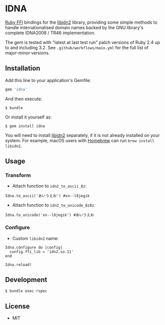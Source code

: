 # IDNA

[Ruby FFI](https://github.com/ffi/ffi) bindings for the [libidn2](https://www.gnu.org/software/libidn/#libidn2) library, providing some simple methods to handle internationalised domain names backed by the GNU library's complete IDNA2008 / TR46 implementation.

The gem is tested with "latest at last test run" patch versions of Ruby 2.4 up to and including 3.2. See `.github/workflows/main.yml` for the full list of major-minor versions.

## Installation

Add this line to your application's Gemfile:

```ruby
gem 'idna'
```

And then execute:

```
$ bundle
```

Or install it yourself as:

```
$ gem install idna
```

You will need to install [libidn2](https://www.gnu.org/software/libidn/#libidn2) separately, if it is not already installed on your system. For example, macOS users with [Homebrew](https://brew.sh) can run `brew install libidn2`.

## Usage

### Transform

* Attach function to `idn2_to_ascii_8z`:

```
Idna.to_ascii('あいうえお') #xn--l8jegik
```

* Attach function to `idn2_to_unicode_8z8z`:

```
Idna.to_unicode('xn--l8jegik') #あいうえお
```

### Configure

* Custom `libidn2` name:

```
Idna.configure do |config|
  config.ffi_lib = 'idn2.so.11'
end

Idna.reload!
```

## Development

```
$ bundle exec rspec
```

## License

* MIT
